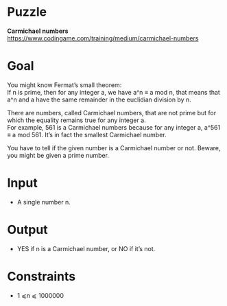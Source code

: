 # Puzzle
**Carmichael numbers** https://www.codingame.com/training/medium/carmichael-numbers

# Goal
You might know Fermat’s small theorem:  
If n is prime, then for any integer a, we have a^n ≡ a mod n, that means that a^n and a have the same remainder in the euclidian division by n.

There are numbers, called Carmichael numbers, that are not prime but for which the equality remains true for any integer a.  
For example, 561 is a Carmichael numbers because for any integer a, a^561 ≡ a mod 561. It’s in fact the smallest Carmichael number.

You have to tell if the given number is a Carmichael number or not. Beware, you might be given a prime number.

# Input
* A single number n.

# Output
* YES if n is a Carmichael number, or NO if it’s not.

# Constraints
* 1 ⩽n ⩽ 1000000
